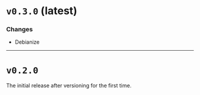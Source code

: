 # `v0.3.0` (latest)

### Changes

 - Debianize


-------------------
# `v0.2.0`

The initial release after versioning for the first time.
